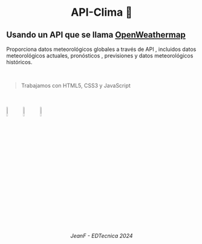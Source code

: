 <div align="center">
<h1 align="center">API-Clima 👋</h1>
</div>

##  Usando un API que se llama <a href="https://openweathermap.org/">OpenWeathermap</a>
<p> Proporciona datos meteorológicos globales a través de API , incluidos datos meteorológicos actuales, pronósticos , previsiones y datos meteorológicos históricos. </p>
<br>

> Trabajamos con HTML5, CSS3 y JavaScript
<br>
<br>
  <code><img width="8%" src="https://github.com/user-attachments/assets/4737b548-3ae7-415c-a34a-a113c678b83b"></code> <!--HTML-->
  <code><img width="8%" src="https://github.com/user-attachments/assets/a9c6b5d4-7021-47f3-a203-f22c76a36532"></code> <!--CSS-->
  <code><img width="8%" src="https://github.com/user-attachments/assets/9fcd7227-c364-4251-bb99-ea25dd8b14f2"></code> <!--JS-->



<br>

###### <p align="center">JeanF - EDTecnica 2024</p>
